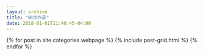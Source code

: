 ```yaml
---
layout: archive
title: "网页作品"
date: 2018-01-01T11:40:45-04:00
---
```


<div class="tiles">
{% for post in site.categories.webpage %}
	{% include post-grid.html %}
{% endfor %}
</div><!-- /.tiles -->
